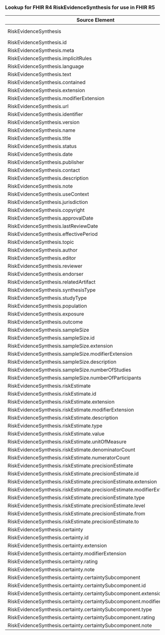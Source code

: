 ### Lookup for FHIR R4 RiskEvidenceSynthesis for use in FHIR R5

| Source Element | Usage | Target |
| -------------- | ----- | ------ |
| RiskEvidenceSynthesis | UseExtension | http://hl7.org/fhir/4.0/StructureDefinition/extension-RiskEvidenceSynthesis |
| RiskEvidenceSynthesis.id | UseExtensionFromAncestor | - |
| RiskEvidenceSynthesis.meta | UseExtensionFromAncestor | - |
| RiskEvidenceSynthesis.implicitRules | UseExtensionFromAncestor | - |
| RiskEvidenceSynthesis.language | UseExtensionFromAncestor | - |
| RiskEvidenceSynthesis.text | UseExtensionFromAncestor | - |
| RiskEvidenceSynthesis.contained | UseExtensionFromAncestor | - |
| RiskEvidenceSynthesis.extension | UseExtensionFromAncestor | - |
| RiskEvidenceSynthesis.modifierExtension | UseExtensionFromAncestor | - |
| RiskEvidenceSynthesis.url | UseExtensionFromAncestor | - |
| RiskEvidenceSynthesis.identifier | UseExtensionFromAncestor | - |
| RiskEvidenceSynthesis.version | UseExtensionFromAncestor | - |
| RiskEvidenceSynthesis.name | UseExtensionFromAncestor | - |
| RiskEvidenceSynthesis.title | UseExtensionFromAncestor | - |
| RiskEvidenceSynthesis.status | UseExtensionFromAncestor | - |
| RiskEvidenceSynthesis.date | UseExtensionFromAncestor | - |
| RiskEvidenceSynthesis.publisher | UseExtensionFromAncestor | - |
| RiskEvidenceSynthesis.contact | UseExtensionFromAncestor | - |
| RiskEvidenceSynthesis.description | UseExtensionFromAncestor | - |
| RiskEvidenceSynthesis.note | UseExtensionFromAncestor | - |
| RiskEvidenceSynthesis.useContext | UseExtensionFromAncestor | - |
| RiskEvidenceSynthesis.jurisdiction | UseExtensionFromAncestor | - |
| RiskEvidenceSynthesis.copyright | UseExtensionFromAncestor | - |
| RiskEvidenceSynthesis.approvalDate | UseExtensionFromAncestor | - |
| RiskEvidenceSynthesis.lastReviewDate | UseExtensionFromAncestor | - |
| RiskEvidenceSynthesis.effectivePeriod | UseExtensionFromAncestor | - |
| RiskEvidenceSynthesis.topic | UseExtensionFromAncestor | - |
| RiskEvidenceSynthesis.author | UseExtensionFromAncestor | - |
| RiskEvidenceSynthesis.editor | UseExtensionFromAncestor | - |
| RiskEvidenceSynthesis.reviewer | UseExtensionFromAncestor | - |
| RiskEvidenceSynthesis.endorser | UseExtensionFromAncestor | - |
| RiskEvidenceSynthesis.relatedArtifact | UseExtensionFromAncestor | - |
| RiskEvidenceSynthesis.synthesisType | UseExtensionFromAncestor | - |
| RiskEvidenceSynthesis.studyType | UseExtensionFromAncestor | - |
| RiskEvidenceSynthesis.population | UseExtensionFromAncestor | - |
| RiskEvidenceSynthesis.exposure | UseExtensionFromAncestor | - |
| RiskEvidenceSynthesis.outcome | UseExtensionFromAncestor | - |
| RiskEvidenceSynthesis.sampleSize | UseExtensionFromAncestor | - |
| RiskEvidenceSynthesis.sampleSize.id | UseExtensionFromAncestor | - |
| RiskEvidenceSynthesis.sampleSize.extension | UseExtensionFromAncestor | - |
| RiskEvidenceSynthesis.sampleSize.modifierExtension | UseExtensionFromAncestor | - |
| RiskEvidenceSynthesis.sampleSize.description | UseExtensionFromAncestor | - |
| RiskEvidenceSynthesis.sampleSize.numberOfStudies | UseExtensionFromAncestor | - |
| RiskEvidenceSynthesis.sampleSize.numberOfParticipants | UseExtensionFromAncestor | - |
| RiskEvidenceSynthesis.riskEstimate | UseExtensionFromAncestor | - |
| RiskEvidenceSynthesis.riskEstimate.id | UseExtensionFromAncestor | - |
| RiskEvidenceSynthesis.riskEstimate.extension | UseExtensionFromAncestor | - |
| RiskEvidenceSynthesis.riskEstimate.modifierExtension | UseExtensionFromAncestor | - |
| RiskEvidenceSynthesis.riskEstimate.description | UseExtensionFromAncestor | - |
| RiskEvidenceSynthesis.riskEstimate.type | UseExtensionFromAncestor | - |
| RiskEvidenceSynthesis.riskEstimate.value | UseExtensionFromAncestor | - |
| RiskEvidenceSynthesis.riskEstimate.unitOfMeasure | UseExtensionFromAncestor | - |
| RiskEvidenceSynthesis.riskEstimate.denominatorCount | UseExtensionFromAncestor | - |
| RiskEvidenceSynthesis.riskEstimate.numeratorCount | UseExtensionFromAncestor | - |
| RiskEvidenceSynthesis.riskEstimate.precisionEstimate | UseExtensionFromAncestor | - |
| RiskEvidenceSynthesis.riskEstimate.precisionEstimate.id | UseExtensionFromAncestor | - |
| RiskEvidenceSynthesis.riskEstimate.precisionEstimate.extension | UseExtensionFromAncestor | - |
| RiskEvidenceSynthesis.riskEstimate.precisionEstimate.modifierExtension | UseExtensionFromAncestor | - |
| RiskEvidenceSynthesis.riskEstimate.precisionEstimate.type | UseExtensionFromAncestor | - |
| RiskEvidenceSynthesis.riskEstimate.precisionEstimate.level | UseExtensionFromAncestor | - |
| RiskEvidenceSynthesis.riskEstimate.precisionEstimate.from | UseExtensionFromAncestor | - |
| RiskEvidenceSynthesis.riskEstimate.precisionEstimate.to | UseExtensionFromAncestor | - |
| RiskEvidenceSynthesis.certainty | UseExtensionFromAncestor | - |
| RiskEvidenceSynthesis.certainty.id | UseExtensionFromAncestor | - |
| RiskEvidenceSynthesis.certainty.extension | UseExtensionFromAncestor | - |
| RiskEvidenceSynthesis.certainty.modifierExtension | UseExtensionFromAncestor | - |
| RiskEvidenceSynthesis.certainty.rating | UseExtensionFromAncestor | - |
| RiskEvidenceSynthesis.certainty.note | UseExtensionFromAncestor | - |
| RiskEvidenceSynthesis.certainty.certaintySubcomponent | UseExtensionFromAncestor | - |
| RiskEvidenceSynthesis.certainty.certaintySubcomponent.id | UseExtensionFromAncestor | - |
| RiskEvidenceSynthesis.certainty.certaintySubcomponent.extension | UseExtensionFromAncestor | - |
| RiskEvidenceSynthesis.certainty.certaintySubcomponent.modifierExtension | UseExtensionFromAncestor | - |
| RiskEvidenceSynthesis.certainty.certaintySubcomponent.type | UseExtensionFromAncestor | - |
| RiskEvidenceSynthesis.certainty.certaintySubcomponent.rating | UseExtensionFromAncestor | - |
| RiskEvidenceSynthesis.certainty.certaintySubcomponent.note | UseExtensionFromAncestor | - |
